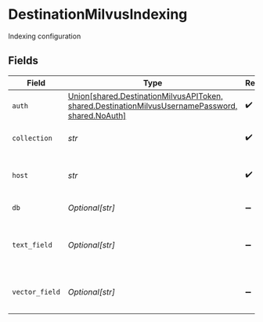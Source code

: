 # DestinationMilvusIndexing

Indexing configuration


## Fields

| Field                                                                                                                                                      | Type                                                                                                                                                       | Required                                                                                                                                                   | Description                                                                                                                                                | Example                                                                                                                                                    |
| ---------------------------------------------------------------------------------------------------------------------------------------------------------- | ---------------------------------------------------------------------------------------------------------------------------------------------------------- | ---------------------------------------------------------------------------------------------------------------------------------------------------------- | ---------------------------------------------------------------------------------------------------------------------------------------------------------- | ---------------------------------------------------------------------------------------------------------------------------------------------------------- |
| `auth`                                                                                                                                                     | [Union[shared.DestinationMilvusAPIToken, shared.DestinationMilvusUsernamePassword, shared.NoAuth]](../../models/shared/destinationmilvusauthentication.md) | :heavy_check_mark:                                                                                                                                         | Authentication method                                                                                                                                      |                                                                                                                                                            |
| `collection`                                                                                                                                               | *str*                                                                                                                                                      | :heavy_check_mark:                                                                                                                                         | The collection to load data into                                                                                                                           |                                                                                                                                                            |
| `host`                                                                                                                                                     | *str*                                                                                                                                                      | :heavy_check_mark:                                                                                                                                         | The public endpoint of the Milvus instance.                                                                                                                | https://my-instance.zone.zillizcloud.com                                                                                                                   |
| `db`                                                                                                                                                       | *Optional[str]*                                                                                                                                            | :heavy_minus_sign:                                                                                                                                         | The database to connect to                                                                                                                                 |                                                                                                                                                            |
| `text_field`                                                                                                                                               | *Optional[str]*                                                                                                                                            | :heavy_minus_sign:                                                                                                                                         | The field in the entity that contains the embedded text                                                                                                    |                                                                                                                                                            |
| `vector_field`                                                                                                                                             | *Optional[str]*                                                                                                                                            | :heavy_minus_sign:                                                                                                                                         | The field in the entity that contains the vector                                                                                                           |                                                                                                                                                            |